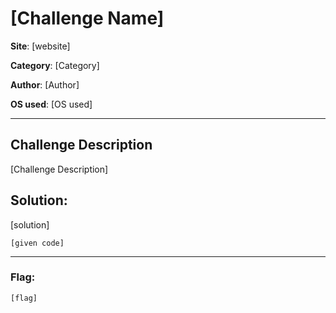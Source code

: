 # [Challenge Name]

**Site**: [website]

**Category**: [Category]

**Author**: [Author]

**OS used**: [OS used]

----

## Challenge Description
[Challenge Description]

## Solution:

[solution]

```
[given code]
```

----

### Flag:
```
[flag]
```
